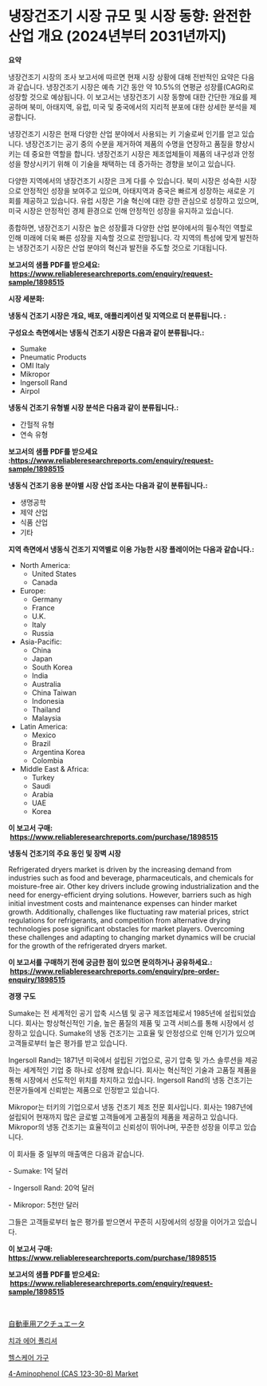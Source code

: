 <p><h1>냉장건조기 시장 규모 및 시장 동향: 완전한 산업 개요 (2024년부터 2031년까지)</h1></p><p><strong>요약</strong></p>
<p><p>냉장건조기 시장의 조사 보고서에 따르면 현재 시장 상황에 대해 전반적인 요약은 다음과 같습니다. 냉장건조기 시장은 예측 기간 동안 약 10.5%의 연평균 성장률(CAGR)로 성장할 것으로 예상됩니다. 이 보고서는 냉장건조기 시장 동향에 대한 간단한 개요를 제공하며 북미, 아태지역, 유럽, 미국 및 중국에서의 지리적 분포에 대한 상세한 분석을 제공합니다.</p><p>냉장건조기 시장은 현재 다양한 산업 분야에서 사용되는 키 기술로써 인기를 얻고 있습니다. 냉장건조기는 공기 중의 수분을 제거하여 제품의 수명을 연장하고 품질을 향상시키는 데 중요한 역할을 합니다. 냉장건조기 시장은 제조업체들이 제품의 내구성과 안정성을 향상시키기 위해 이 기술을 채택하는 데 증가하는 경향을 보이고 있습니다.</p><p>다양한 지역에서의 냉장건조기 시장은 크게 다를 수 있습니다. 북미 시장은 성숙한 시장으로 안정적인 성장을 보여주고 있으며, 아태지역과 중국은 빠르게 성장하는 새로운 기회를 제공하고 있습니다. 유럽 시장은 기술 혁신에 대한 강한 관심으로 성장하고 있으며, 미국 시장은 안정적인 경제 환경으로 인해 안정적인 성장을 유지하고 있습니다.</p><p>종합하면, 냉장건조기 시장은 높은 성장률과 다양한 산업 분야에서의 필수적인 역할로 인해 미래에 더욱 빠른 성장을 지속할 것으로 전망됩니다. 각 지역의 특성에 맞게 발전하는 냉장건조기 시장은 산업 분야의 혁신과 발전을 주도할 것으로 기대됩니다.</p></p>
<p><strong>보고서의 샘플 PDF를 받으세요: &nbsp;<a href="https://www.reliableresearchreports.com/enquiry/request-sample/1898515">https://www.reliableresearchreports.com/enquiry/request-sample/1898515</a></strong></p>
<p><strong>시장 세분화:</strong></p>
<p><strong> 냉동식 건조기 시장은 개요, 배포, 애플리케이션 및 지역으로 더 분류됩니다. :</strong></p>
<p><strong>구성요소 측면에서는 냉동식 건조기 시장은 다음과 같이 분류됩니다.:</strong></p>
<p><ul><li>Sumake</li><li>Pneumatic Products</li><li>OMI Italy</li><li>Mikropor</li><li>Ingersoll Rand</li><li>Airpol</li></ul></p>
<p><strong> 냉동식 건조기 유형별 시장 분석은 다음과 같이 분류됩니다.:</strong></p>
<p><ul><li>간헐적 유형</li><li>연속 유형</li></ul></p>
<p><strong>보고서의 샘플 PDF를 받으세요 :<a href="https://www.reliableresearchreports.com/enquiry/request-sample/1898515">https://www.reliableresearchreports.com/enquiry/request-sample/1898515</a></strong></p>
<p><strong> 냉동식 건조기 응용 분야별 시장 산업 조사는 다음과 같이 분류됩니다.:</strong></p>
<p><ul><li>생명공학</li><li>제약 산업</li><li>식품 산업</li><li>기타</li></ul></p>
<p><strong>지역 측면에서 냉동식 건조기 지역별로 이용 가능한 시장 플레이어는 다음과 같습니다.:</strong></p>
<p><ul>
    <li>
        North America:
        <ul>
            <li>United States</li>
            <li>Canada</li>
        </ul>
    </li>
    <li>
        Europe:
        <ul>
            <li>Germany</li>
            <li>France</li>
            <li>U.K.</li>
            <li>Italy</li>
            <li>Russia</li>
        </ul>
    </li>
    <li>
        Asia-Pacific:
        <ul>
            <li>China</li>
            <li>Japan</li>
            <li>South Korea</li>
            <li>India</li>
            <li>Australia</li>
            <li>China Taiwan</li>
            <li>Indonesia</li>
            <li>Thailand</li>
            <li>Malaysia</li>
        </ul>
    </li>
    <li>
        Latin America:
        <ul>
            <li>Mexico</li>
            <li>Brazil</li>
            <li>Argentina Korea</li>
            <li>Colombia</li>
        </ul>
    </li>
    <li>
        Middle East & Africa:
        <ul>
            <li>Turkey</li>
            <li>Saudi</li>
            <li>Arabia</li>
            <li>UAE</li>
            <li>Korea</li>
        </ul>
    </li>
    </ul></p>
<p><strong>이 보고서 구매: &nbsp;<a href="https://www.reliableresearchreports.com/purchase/1898515">https://www.reliableresearchreports.com/purchase/1898515</a></strong></p>
<p><strong>냉동식 건조기의 주요 동인 및 장벽 시장</strong></p>
<p><p>Refrigerated dryers market is driven by the increasing demand from industries such as food and beverage, pharmaceuticals, and chemicals for moisture-free air. Other key drivers include growing industrialization and the need for energy-efficient drying solutions. However, barriers such as high initial investment costs and maintenance expenses can hinder market growth. Additionally, challenges like fluctuating raw material prices, strict regulations for refrigerants, and competition from alternative drying technologies pose significant obstacles for market players. Overcoming these challenges and adapting to changing market dynamics will be crucial for the growth of the refrigerated dryers market.</p></p>
<p><strong>이 보고서를 구매하기 전에 궁금한 점이 있으면 문의하거나 공유하세요.: &nbsp;<a href="https://www.reliableresearchreports.com/enquiry/pre-order-enquiry/1898515">https://www.reliableresearchreports.com/enquiry/pre-order-enquiry/1898515</a></strong></p>
<p><strong>경쟁 구도</strong></p>
<p><p>Sumake는 전 세계적인 공기 압축 시스템 및 공구 제조업체로서 1985년에 설립되었습니다. 회사는 항상혁신적인 기술, 높은 품질의 제품 및 고객 서비스를 통해 시장에서 성장하고 있습니다. Sumake의 냉동 건조기는 고효율 및 안정성으로 인해 인기가 있으며 고객들로부터 높은 평가를 받고 있습니다.</p><p>Ingersoll Rand는 1871년 미국에서 설립된 기업으로, 공기 압축 및 가스 솔루션을 제공하는 세계적인 기업 중 하나로 성장해 왔습니다. 회사는 혁신적인 기술과 고품질 제품을 통해 시장에서 선도적인 위치를 차지하고 있습니다. Ingersoll Rand의 냉동 건조기는 전문가들에게 신뢰받는 제품으로 인정받고 있습니다.</p><p>Mikropor는 터키의 기업으로서 냉동 건조기 제조 전문 회사입니다. 회사는 1987년에 설립되어 현재까지 많은 글로벌 고객들에게 고품질의 제품을 제공하고 있습니다. Mikropor의 냉동 건조기는 효율적이고 신뢰성이 뛰어나며, 꾸준한 성장을 이루고 있습니다.</p><p>이 회사들 중 일부의 매출액은 다음과 같습니다.</p><p>- Sumake: 1억 달러</p><p>- Ingersoll Rand: 20억 달러</p><p>- Mikropor: 5천만 달러</p><p>그들은 고객들로부터 높은 평가를 받으면서 꾸준히 시장에서의 성장을 이어가고 있습니다.</p></p>
<p><strong>이 보고서 구매: &nbsp; <a href="https://www.reliableresearchreports.com/purchase/1898515">https://www.reliableresearchreports.com/purchase/1898515</a></strong></p>
<p><strong>보고서의 샘플 PDF를 받으세요: &nbsp;<a href="https://www.reliableresearchreports.com/enquiry/request-sample/1898515">https://www.reliableresearchreports.com/enquiry/request-sample/1898515</a></strong><strong></strong></p>
<p>&nbsp;</p>
<p><p><a href="https://medium.com/@harmonybogan1944/%E8%87%AA%E5%8B%95%E8%BB%8A%E3%82%A2%E3%82%AF%E3%83%81%E3%83%A5%E3%82%A8%E3%83%BC%E3%82%BF%E3%83%BC%E5%B8%82%E5%A0%B4%E3%81%AE%E5%88%86%E6%9E%90-%E3%82%B0%E3%83%AD%E3%83%BC%E3%83%90%E3%83%AB%E7%94%A3%E6%A5%AD%E8%A6%8B%E8%A7%A3%E3%81%A8%E4%BA%88%E6%B8%AC-2024%E5%B9%B4%E3%81%8B%E3%82%892031%E5%B9%B4%E3%81%BE%E3%81%A7-76e1ef60d53d">自動車用アクチュエータ</a></p><p><a href="https://medium.com/@axintepreda1/%EC%B9%98%EA%B3%BC-%EC%97%90%EC%96%B4-%ED%8F%B4%EB%A6%AC%EC%85%94-%EC%8B%9C%EC%9E%A5-%EB%8F%99%ED%96%A5-%EB%B0%8F-%EC%8B%9C%EC%9E%A5-%EB%B6%84%EC%84%9D%EC%9D%80-2024-2031-%EB%85%84-%EA%B8%B0%EA%B0%84%EC%9D%84-%EB%8C%80%EC%83%81%EC%9C%BC%EB%A1%9C-%EC%98%88%EC%B8%A1%EB%90%98%EC%97%88%EC%8A%B5%EB%8B%88%EB%8B%A4-75871c7fd46a">치과 에어 폴리셔</a></p><p><a href="https://medium.com/@kirby6567566/%ED%97%AC%EC%8A%A4%EC%BC%80%EC%96%B4-%EA%B0%80%EA%B5%AC-%EC%8B%9C%EC%9E%A5%EC%9D%80-%EC%8B%9C%EC%9E%A5-%EC%A0%90%EC%9C%A0%EC%9C%A8-%EC%8B%9C%EC%9E%A5-%EB%8F%99%ED%96%A5-%EB%B0%8F-%EC%8B%9C%EC%9E%A5-%EC%84%B1%EC%9E%A5%EC%97%90-%EB%8C%80%ED%95%9C-%EC%A0%95%EB%B3%B4%EB%A5%BC-%EC%A0%9C%EA%B3%B5%ED%95%A9%EB%8B%88%EB%8B%A4-551c89be4c83">헬스케어 가구</a></p><p><a href="https://github.com/Glendatilghmankmgz0rbhwpy/Market-Research-Report-List-1/blob/main/4-aminophenol-cas-123-30-8-market.md">4-Aminophenol (CAS 123-30-8) Market</a></p></p>